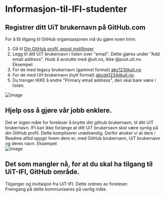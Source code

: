 # Informasjon-til-IFI-studenter
## Registrer ditt UiT brukernavn på GitHub.com
For å få tilgang til GitHub organisasjonen må du gjøre noen trinn. 
1. Gå til [Din GitHub profil, epost instillinger](https://github.com/settings/emails)
1. Legg til ditt UiT brukernavn i listen over "email". Dette gjøres under "Add email address". Husk å avslutte med @uit.no, ikke @post.uit.no. Eksempel: 
  1. For de med legacy brukernavn (gammel format) abc123@uit.no
  2. For de med UH brukernavn (nytt format) abcde1234@uit.no.
1. Du trenger IKKE å endre "Primary email address", den skal bare være i listen.

![image](https://github.com/user-attachments/assets/b415d732-8d75-4133-874a-6cdf55682491)

## Hjelp oss å gjøre vår jobb enklere. 
Det er ingen måte for foreleser å knytte ditt github brukernavn, til ditt UiT brukernavn. IFI kan ikke forlange at ditt UiT brukernavn skal være synlig på din GitHub profil. 
Dette kompliserer unødvendig. Derfor ønsker vi at dere i Readme alltid oppgir hvem dere er, med GitHub brukernavn, UiT brukernavn og deres navn. 
Eksempel:  
![image](https://github.com/user-attachments/assets/08914ca0-a531-4f78-b5e6-0d168b727b6e)


## Det som mangler nå, for at du skal ha tilgang til UiT-IFI, GitHub område. 
Tilganger og invitasjon fra UiT-IFI. Dette ordnes av foreleser.  
Fremgang på dette kommuniseres på vanlig måte.  




